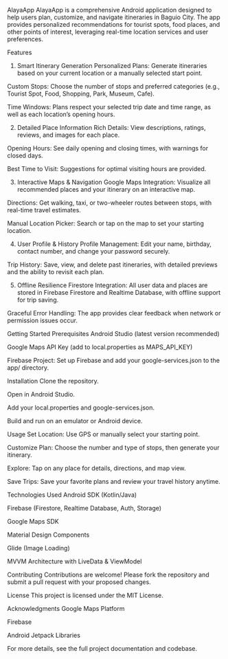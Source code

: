 AlayaApp
AlayaApp is a comprehensive Android application designed to help users plan, customize, and navigate itineraries in Baguio City. The app provides personalized recommendations for tourist spots, food places, and other points of interest, leveraging real-time location services and user preferences.

Features
1. Smart Itinerary Generation
Personalized Plans: Generate itineraries based on your current location or a manually selected start point.

Custom Stops: Choose the number of stops and preferred categories (e.g., Tourist Spot, Food, Shopping, Park, Museum, Cafe).

Time Windows: Plans respect your selected trip date and time range, as well as each location’s opening hours.

2. Detailed Place Information
Rich Details: View descriptions, ratings, reviews, and images for each place.

Opening Hours: See daily opening and closing times, with warnings for closed days.

Best Time to Visit: Suggestions for optimal visiting hours are provided.

3. Interactive Maps & Navigation
Google Maps Integration: Visualize all recommended places and your itinerary on an interactive map.

Directions: Get walking, taxi, or two-wheeler routes between stops, with real-time travel estimates.

Manual Location Picker: Search or tap on the map to set your starting location.

4. User Profile & History
Profile Management: Edit your name, birthday, contact number, and change your password securely.

Trip History: Save, view, and delete past itineraries, with detailed previews and the ability to revisit each plan.

5. Offline Resilience
Firestore Integration: All user data and places are stored in Firebase Firestore and Realtime Database, with offline support for trip saving.

Graceful Error Handling: The app provides clear feedback when network or permission issues occur.

Getting Started
Prerequisites
Android Studio (latest version recommended)

Google Maps API Key (add to local.properties as MAPS_API_KEY)

Firebase Project: Set up Firebase and add your google-services.json to the app/ directory.

Installation
Clone the repository.

Open in Android Studio.

Add your local.properties and google-services.json.

Build and run on an emulator or Android device.

Usage
Set Location: Use GPS or manually select your starting point.

Customize Plan: Choose the number and type of stops, then generate your itinerary.

Explore: Tap on any place for details, directions, and map view.

Save Trips: Save your favorite plans and review your travel history anytime.

Technologies Used
Android SDK (Kotlin/Java)

Firebase (Firestore, Realtime Database, Auth, Storage)

Google Maps SDK

Material Design Components

Glide (Image Loading)

MVVM Architecture with LiveData & ViewModel

Contributing
Contributions are welcome! Please fork the repository and submit a pull request with your proposed changes.

License
This project is licensed under the MIT License.

Acknowledgments
Google Maps Platform

Firebase

Android Jetpack Libraries

For more details, see the full project documentation and codebase.
